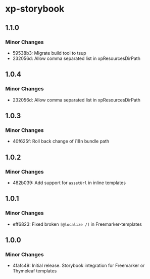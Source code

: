 # xp-storybook

## 1.1.0

### Minor Changes

- 59538b3: Migrate build tool to tsup
- 232056d: Allow comma separated list in xpResourcesDirPath

## 1.0.4

### Minor Changes

- 232056d: Allow comma separated list in xpResourcesDirPath

## 1.0.3

### Minor Changes

- 40f625f: Roll back change of i18n bundle path

## 1.0.2

### Minor Changes

- 482b039: Add support for `assetUrl` in inline templates

## 1.0.1

### Minor Changes

- eff6823: Fixed broken `[@localize /]` in Freemarker-templates

## 1.0.0

### Minor Changes

- 4fafc49: Initial release. Storybook integration for Freemarker or Thymeleaf templates
